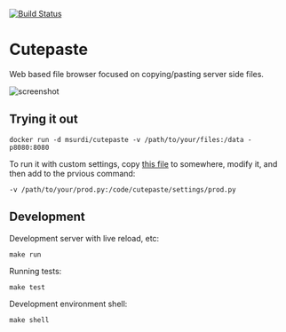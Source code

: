 [![Build Status](https://travis-ci.org/msurdi/cutepaste.svg?branch=master)](https://travis-ci.org/msurdi/cutepaste)

Cutepaste
=========

Web based file browser focused on copying/pasting
server side files.

![screenshot](http://i.imgur.com/OHXw31q.png)


Trying it out
-------------

    docker run -d msurdi/cutepaste -v /path/to/your/files:/data -p8080:8080
 
 
To run it with custom settings, copy [this file](https://github.com/msurdi/cutepaste/tree/master...) to
somewhere, modify it, and then add to the prvious command:

    -v /path/to/your/prod.py:/code/cutepaste/settings/prod.py
   

Development
-----------
Development server with live reload, etc:

    make run
    
Running tests:

    make test
    
Development environment shell:

    make shell